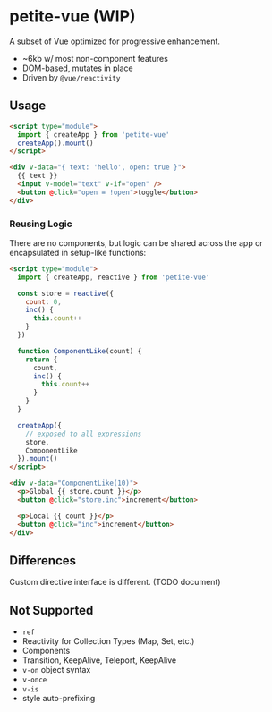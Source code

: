 # petite-vue (WIP)

A subset of Vue optimized for progressive enhancement.

- ~6kb w/ most non-component features
- DOM-based, mutates in place
- Driven by `@vue/reactivity`

## Usage

```html
<script type="module">
  import { createApp } from 'petite-vue'
  createApp().mount()
</script>

<div v-data="{ text: 'hello', open: true }">
  {{ text }}
  <input v-model="text" v-if="open" />
  <button @click="open = !open">toggle</button>
</div>
```

### Reusing Logic

There are no components, but logic can be shared across the app or encapsulated in setup-like functions:

```html
<script type="module">
  import { createApp, reactive } from 'petite-vue'

  const store = reactive({
    count: 0,
    inc() {
      this.count++
    }
  })

  function ComponentLike(count) {
    return {
      count,
      inc() {
        this.count++
      }
    }
  }

  createApp({
    // exposed to all expressions
    store,
    ComponentLike
  }).mount()
</script>

<div v-data="ComponentLike(10)">
  <p>Global {{ store.count }}</p>
  <button @click="store.inc">increment</button>

  <p>Local {{ count }}</p>
  <button @click="inc">increment</button>
</div>
```

## Differences

Custom directive interface is different. (TODO document)

## Not Supported

- `ref`
- Reactivity for Collection Types (Map, Set, etc.)
- Components
- Transition, KeepAlive, Teleport, KeepAlive
- `v-on` object syntax
- `v-once`
- `v-is`
- style auto-prefixing
